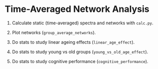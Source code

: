 # Time-Averaged Network Analysis

1. Calculate static (time-averaged) spectra and networks with `calc.py`.

2. Plot networks (`group_average_networks`).

3. Do stats to study linear ageing effects (`linear_age_effect`).

4. Do stats to study young vs old groups (`young_vs_old_age_effect`).

5. Do stats to study cognitive performance (`cognitive_performance`).
